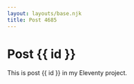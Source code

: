 ```yaml
---
layout: layouts/base.njk
title: Post 4685
---
```


# Post {{ id }}

This is post {{ id }} in my Eleventy project.
